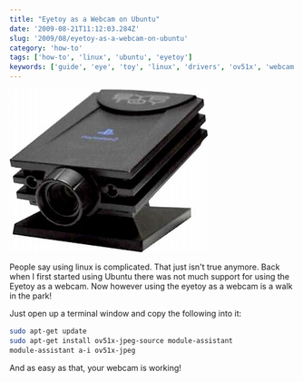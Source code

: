 ```yaml
---
title: "Eyetoy as a Webcam on Ubuntu"
date: '2009-08-21T11:12:03.284Z'
slug: '2009/08/eyetoy-as-a-webcam-on-ubuntu'
category: 'how-to'
tags: ['how-to', 'linux', 'ubuntu', 'eyetoy']
keywords: ['guide', 'eye', 'toy', 'linux', 'drivers', 'ov51x', 'webcam']
---
```

![EyeToy.png](images/eyetoy.jpg)

People say using linux is complicated. That just isn't true anymore. Back when I first started using Ubuntu there was not much support for using the Eyetoy as a webcam. Now however using the eyetoy as a webcam is a walk in the park!

Just open up a terminal window and copy the following into it:

```bash
sudo apt-get update
sudo apt-get install ov51x-jpeg-source module-assistant
module-assistant a-i ov51x-jpeg
```

And as easy as that, your webcam is working!